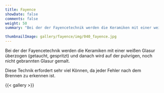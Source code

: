 ```yaml
---
title: Fayence
showDate: false
comments: false
weight: 50
summary: "Bei der der Fayencetechnik werden die Keramiken mit einer weißen Glasur überzogen (getaucht, gespritzt) und danach wird auf der pulvrigen, noch nicht gebrannten Glasur gemalt."

thumbnailImage: gallery/fayence/img/040_fayence.jpg
---
```


Bei der der Fayencetechnik werden die Keramiken mit einer weißen Glasur überzogen (getaucht, gespritzt) und danach wird auf der pulvrigen, noch nicht gebrannten Glasur gemalt.

Diese Technik erfordert sehr viel Können, da jeder Fehler nach dem Brennen zu erkennen ist.

{{< gallery >}}

